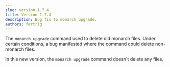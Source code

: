 ```yaml
---
slug: version-1.7.4
title: Version 1.7.4
description: Bug fix to monarch upgrade.
authors: fertrig
---
```


The `monarch upgrade` command used to delete old monarch files. Under 
certain conditions, a bug manifested where the command could delete 
non-monarch files.

In this new version, the `monarch upgrade` command doesn't delete any 
files.